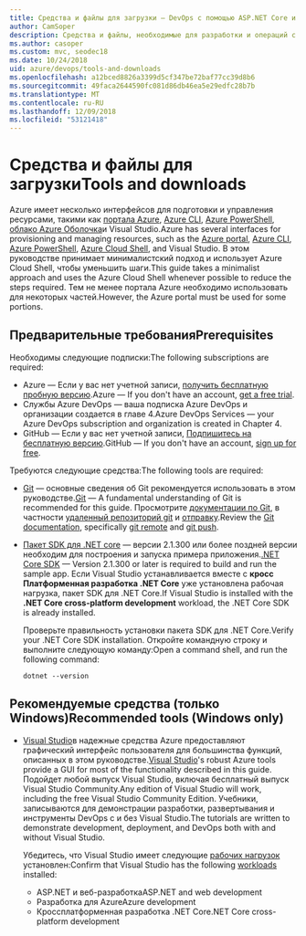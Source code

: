 ```yaml
---
title: Средства и файлы для загрузки — DevOps с помощью ASP.NET Core и Azure
author: CamSoper
description: Средства и файлы, необходимые для разработки и операций с ASP.NET Core и Azure.
ms.author: casoper
ms.custom: mvc, seodec18
ms.date: 10/24/2018
uid: azure/devops/tools-and-downloads
ms.openlocfilehash: a12bced8826a3399d5cf347be72baf77cc39d8b6
ms.sourcegitcommit: 49faca2644590fc081d86db46ea5e29edfc28b7b
ms.translationtype: MT
ms.contentlocale: ru-RU
ms.lasthandoff: 12/09/2018
ms.locfileid: "53121418"
---
```

# <a name="tools-and-downloads"></a><span data-ttu-id="fef41-103">Средства и файлы для загрузки</span><span class="sxs-lookup"><span data-stu-id="fef41-103">Tools and downloads</span></span>

<span data-ttu-id="fef41-104">Azure имеет несколько интерфейсов для подготовки и управления ресурсами, такими как [портала Azure](https://portal.azure.com), [Azure CLI](/cli/azure/), [Azure PowerShell](/powershell/azure/overview), [облако Azure Оболочка](https://shell.azure.com/bash)и Visual Studio.</span><span class="sxs-lookup"><span data-stu-id="fef41-104">Azure has several interfaces for provisioning and managing resources, such as the [Azure portal](https://portal.azure.com), [Azure CLI](/cli/azure/), [Azure PowerShell](/powershell/azure/overview), [Azure Cloud Shell](https://shell.azure.com/bash), and Visual Studio.</span></span> <span data-ttu-id="fef41-105">В этом руководстве принимает минималистский подход и использует Azure Cloud Shell, чтобы уменьшить шаги.</span><span class="sxs-lookup"><span data-stu-id="fef41-105">This guide takes a minimalist approach and uses the Azure Cloud Shell whenever possible to reduce the steps required.</span></span> <span data-ttu-id="fef41-106">Тем не менее портала Azure необходимо использовать для некоторых частей.</span><span class="sxs-lookup"><span data-stu-id="fef41-106">However, the Azure portal must be used for some portions.</span></span>

## <a name="prerequisites"></a><span data-ttu-id="fef41-107">Предварительные требования</span><span class="sxs-lookup"><span data-stu-id="fef41-107">Prerequisites</span></span>

<span data-ttu-id="fef41-108">Необходимы следующие подписки:</span><span class="sxs-lookup"><span data-stu-id="fef41-108">The following subscriptions are required:</span></span>

* <span data-ttu-id="fef41-109">Azure &mdash; Если у вас нет учетной записи, [получить бесплатную пробную версию](https://azure.microsoft.com/free/).</span><span class="sxs-lookup"><span data-stu-id="fef41-109">Azure &mdash; If you don't have an account, [get a free trial](https://azure.microsoft.com/free/).</span></span>
* <span data-ttu-id="fef41-110">Службы Azure DevOps &mdash; ваша подписка Azure DevOps и организации создается в главе 4.</span><span class="sxs-lookup"><span data-stu-id="fef41-110">Azure DevOps Services &mdash; your Azure DevOps subscription and organization is created in Chapter 4.</span></span>
* <span data-ttu-id="fef41-111">GitHub &mdash; Если у вас нет учетной записи, [Подпишитесь на бесплатную версию](https://github.com/join).</span><span class="sxs-lookup"><span data-stu-id="fef41-111">GitHub &mdash; If you don't have an account, [sign up for free](https://github.com/join).</span></span>

<span data-ttu-id="fef41-112">Требуются следующие средства:</span><span class="sxs-lookup"><span data-stu-id="fef41-112">The following tools are required:</span></span>

* <span data-ttu-id="fef41-113">[Git](https://git-scm.com/downloads) &mdash; основные сведения об Git рекомендуется использовать в этом руководстве.</span><span class="sxs-lookup"><span data-stu-id="fef41-113">[Git](https://git-scm.com/downloads) &mdash; A fundamental understanding of Git is recommended for this guide.</span></span> <span data-ttu-id="fef41-114">Просмотрите [документации по Git](https://git-scm.com/doc), в частности [удаленный репозиторий git](https://git-scm.com/docs/git-remote) и [отправку](https://git-scm.com/docs/git-push).</span><span class="sxs-lookup"><span data-stu-id="fef41-114">Review the [Git documentation](https://git-scm.com/doc), specifically [git remote](https://git-scm.com/docs/git-remote) and [git push](https://git-scm.com/docs/git-push).</span></span>
* <span data-ttu-id="fef41-115">[Пакет SDK для .NET core](https://www.microsoft.com/net/download/) &mdash; версии 2.1.300 или более поздней версии необходим для построения и запуска примера приложения.</span><span class="sxs-lookup"><span data-stu-id="fef41-115">[.NET Core SDK](https://www.microsoft.com/net/download/) &mdash; Version 2.1.300 or later is required to build and run the sample app.</span></span> <span data-ttu-id="fef41-116">Если Visual Studio устанавливается вместе с **кросс Платформенная разработка .NET Core** уже установлена рабочая нагрузка, пакет SDK для .NET Core.</span><span class="sxs-lookup"><span data-stu-id="fef41-116">If Visual Studio is installed with the **.NET Core cross-platform development** workload, the .NET Core SDK is already installed.</span></span>

    <span data-ttu-id="fef41-117">Проверьте правильность установки пакета SDK для .NET Core.</span><span class="sxs-lookup"><span data-stu-id="fef41-117">Verify your .NET Core SDK installation.</span></span> <span data-ttu-id="fef41-118">Откройте командную строку и выполните следующую команду:</span><span class="sxs-lookup"><span data-stu-id="fef41-118">Open a command shell, and run the following command:</span></span>

    ```console
    dotnet --version
    ```

## <a name="recommended-tools-windows-only"></a><span data-ttu-id="fef41-119">Рекомендуемые средства (только Windows)</span><span class="sxs-lookup"><span data-stu-id="fef41-119">Recommended tools (Windows only)</span></span>

* <span data-ttu-id="fef41-120">[Visual Studio](https://www.visualstudio.com/)в надежные средства Azure предоставляют графический интерфейс пользователя для большинства функций, описанных в этом руководстве.</span><span class="sxs-lookup"><span data-stu-id="fef41-120">[Visual Studio](https://www.visualstudio.com/)'s robust Azure tools provide a GUI for most of the functionality described in this guide.</span></span> <span data-ttu-id="fef41-121">Подойдет любой выпуск Visual Studio, включая бесплатный выпуск Visual Studio Community.</span><span class="sxs-lookup"><span data-stu-id="fef41-121">Any edition of Visual Studio will work, including the free Visual Studio Community Edition.</span></span> <span data-ttu-id="fef41-122">Учебники, записываются для демонстрации разработки, развертывания и инструменты DevOps с и без Visual Studio.</span><span class="sxs-lookup"><span data-stu-id="fef41-122">The tutorials are written to demonstrate development, deployment, and DevOps both with and without Visual Studio.</span></span>

  <span data-ttu-id="fef41-123">Убедитесь, что Visual Studio имеет следующие [рабочих нагрузок](/visualstudio/install/modify-visual-studio) установлен:</span><span class="sxs-lookup"><span data-stu-id="fef41-123">Confirm that Visual Studio has the following [workloads](/visualstudio/install/modify-visual-studio) installed:</span></span>

  * <span data-ttu-id="fef41-124">ASP.NET и веб-разработка</span><span class="sxs-lookup"><span data-stu-id="fef41-124">ASP.NET and web development</span></span>
  * <span data-ttu-id="fef41-125">Разработка для Azure</span><span class="sxs-lookup"><span data-stu-id="fef41-125">Azure development</span></span>
  * <span data-ttu-id="fef41-126">Кроссплатформенная разработка .NET Core</span><span class="sxs-lookup"><span data-stu-id="fef41-126">.NET Core cross-platform development</span></span>
